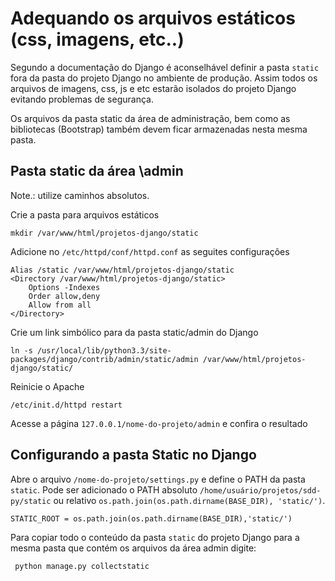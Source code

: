 Adequando os arquivos estáticos (css, imagens, etc..)
===

Segundo a documentação do Django é aconselhável definir a pasta `static` fora da pasta do projeto Django no ambiente de 
produção. Assim todos os arquivos de imagens, css, js e etc estarão isolados do projeto Django evitando problemas de 
segurança.

Os arquivos da pasta static da área de administração, bem como as bibliotecas (Bootstrap) também devem ficar armazenadas 
nesta mesma pasta.

Pasta static da área \admin
---

Note.: utilize caminhos absolutos.

Crie a pasta para arquivos estáticos

	mkdir /var/www/html/projetos-django/static


Adicione no `/etc/httpd/conf/httpd.conf` as seguites configurações

	Alias /static /var/www/html/projetos-django/static
	<Directory /var/www/html/projetos-django/static>
	    Options -Indexes
	    Order allow,deny
	    Allow from all
	</Directory>


Crie um link simbólico para da pasta static/admin do Django

	ln -s /usr/local/lib/python3.3/site-packages/django/contrib/admin/static/admin /var/www/html/projetos-django/static/


Reinicie o Apache

    /etc/init.d/httpd restart


Acesse a página `127.0.0.1/nome-do-projeto/admin` e confira o resultado



Configurando a pasta Static no Django
---

Abre o arquivo `/nome-do-projeto/settings.py` e define o PATH da pasta `static`. Pode ser adicionado o PATH absoluto 
`/home/usuário/projetos/sdd-py/static` ou relativo `os.path.join(os.path.dirname(BASE_DIR), 'static/')`.

	STATIC_ROOT = os.path.join(os.path.dirname(BASE_DIR),'static/')

Para copiar todo o conteúdo da pasta `static` do projeto Django para a mesma pasta que contém os arquivos da área admin 
digite:

	 python manage.py collectstatic
